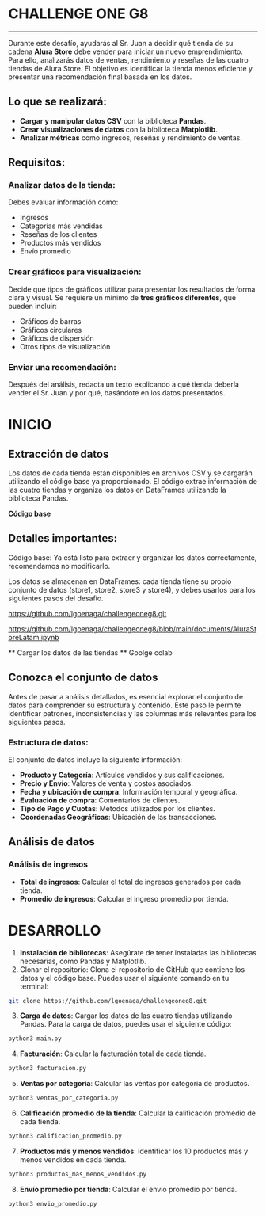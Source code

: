 # CHALLENGE ONE G8
___

Durante este desafío, ayudarás al Sr. Juan a decidir qué tienda de su cadena **Alura Store** debe vender para iniciar un nuevo emprendimiento. Para ello, analizarás datos de ventas, rendimiento y reseñas de las cuatro tiendas de Alura Store. El objetivo es identificar la tienda menos eficiente y presentar una recomendación final basada en los datos.

## Lo que se realizará:

- **Cargar y manipular datos CSV** con la biblioteca **Pandas**.
- **Crear visualizaciones de datos** con la biblioteca **Matplotlib**.
- **Analizar métricas** como ingresos, reseñas y rendimiento de ventas.

## Requisitos:

### Analizar datos de la tienda:

Debes evaluar información como:
- Ingresos
- Categorías más vendidas
- Reseñas de los clientes
- Productos más vendidos
- Envío promedio

### Crear gráficos para visualización:

Decide qué tipos de gráficos utilizar para presentar los resultados de forma clara y visual. Se requiere un mínimo de **tres gráficos diferentes**, que pueden incluir:
- Gráficos de barras
- Gráficos circulares
- Gráficos de dispersión
- Otros tipos de visualización

### Enviar una recomendación:

Después del análisis, redacta un texto explicando a qué tienda debería vender el Sr. Juan y por qué, basándote en los datos presentados.

# INICIO

## Extracción de datos

Los datos de cada tienda están disponibles en archivos CSV y se cargarán utilizando el código base ya proporcionado. El código extrae información de las cuatro tiendas y organiza los datos en DataFrames utilizando la biblioteca Pandas.

**Código base**

## Detalles importantes:

Código base: Ya está listo para extraer y organizar los datos correctamente, recomendamos no modificarlo.

Los datos se almacenan en DataFrames: cada tienda tiene su propio conjunto de datos (store1, store2, store3 y store4), y debes usarlos para los siguientes pasos del desafío.

https://github.com/lgoenaga/challengeoneg8.git

https://github.com/lgoenaga/challengeoneg8/blob/main/documents/AluraStoreLatam.ipynb

** Cargar los datos de las tiendas **
Goolge colab

## Conozca el conjunto de datos

Antes de pasar a análisis detallados, es esencial explorar el conjunto de datos para comprender su estructura y contenido. Este paso le permite identificar patrones, inconsistencias y las columnas más relevantes para los siguientes pasos.

### Estructura de datos:

El conjunto de datos incluye la siguiente información:

- **Producto y Categoría**: Artículos vendidos y sus calificaciones.
- **Precio y Envío**: Valores de venta y costos asociados.
- **Fecha y ubicación de compra**: Información temporal y geográfica.
- **Evaluación de compra**: Comentarios de clientes.
- **Tipo de Pago y Cuotas**: Métodos utilizados por los clientes.
- **Coordenadas Geográficas**: Ubicación de las transacciones.

## Análisis de datos
### Análisis de ingresos
- **Total de ingresos**: Calcular el total de ingresos generados por cada tienda.
- **Promedio de ingresos**: Calcular el ingreso promedio por tienda.

# DESARROLLO

1. **Instalación de bibliotecas**: Asegúrate de tener instaladas las bibliotecas necesarias, como Pandas y Matplotlib.
2. Clonar el repositorio: Clona el repositorio de GitHub que contiene los datos y el código base. Puedes usar el siguiente comando en tu terminal:

```bash
git clone https://github.com/lgoenaga/challengeoneg8.git
```
3. **Carga de datos**: Cargar los datos de las cuatro tiendas utilizando Pandas. Para la carga de datos, puedes usar el siguiente código:
```python
python3 main.py
```
4. **Facturación**: Calcular la facturación total de cada tienda.
```python
python3 facturacion.py
```
5. **Ventas por categoría**: Calcular las ventas por categoría de productos.
```python
python3 ventas_por_categoria.py
```
6. **Calificación promedio de la tienda**: Calcular la calificación promedio de cada tienda.
```python
python3 calificacion_promedio.py
```
7. **Productos más y menos vendidos**: Identificar los 10 productos más y menos vendidos en cada tienda.
```python
python3 productos_mas_menos_vendidos.py
```
8. **Envío promedio por tienda**: Calcular el envío promedio por tienda.
```python
python3 envio_promedio.py
```